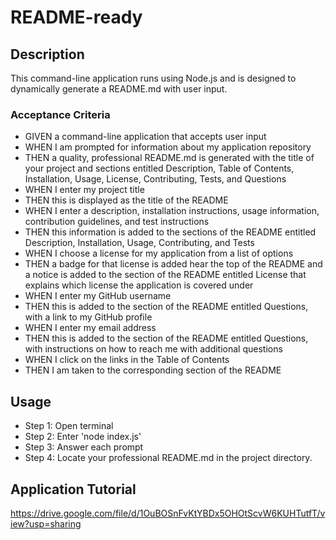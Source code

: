 # README-ready

## Description
This command-line application runs using Node.js and is designed to dynamically generate a README.md with user input. 

### Acceptance Criteria
* GIVEN a command-line application that accepts user input
* WHEN I am prompted for information about my application repository
* THEN a quality, professional README.md is generated with the title of your project and sections entitled Description, Table of Contents, Installation, Usage, License, Contributing, Tests, and Questions
* WHEN I enter my project title
* THEN this is displayed as the title of the README
* WHEN I enter a description, installation instructions, usage information, contribution guidelines, and test instructions
* THEN this information is added to the sections of the README entitled Description, Installation, Usage, Contributing, and Tests
* WHEN I choose a license for my application from a list of options
* THEN a badge for that license is added hear the top of the README and a notice is added to the section of the README entitled License that explains which license the application is covered under
* WHEN I enter my GitHub username
* THEN this is added to the section of the README entitled Questions, with a link to my GitHub profile
* WHEN I enter my email address
* THEN this is added to the section of the README entitled Questions, with instructions on how to reach me with additional questions
* WHEN I click on the links in the Table of Contents
* THEN I am taken to the corresponding section of the README

## Usage
* Step 1: Open terminal 
* Step 2: Enter 'node index.js' 
* Step 3: Answer each prompt
* Step 4: Locate your professional README.md in the project directory. 

## Application Tutorial 
https://drive.google.com/file/d/1OuBOSnFvKtYBDx5OHOtScvW6KUHTutfT/view?usp=sharing
